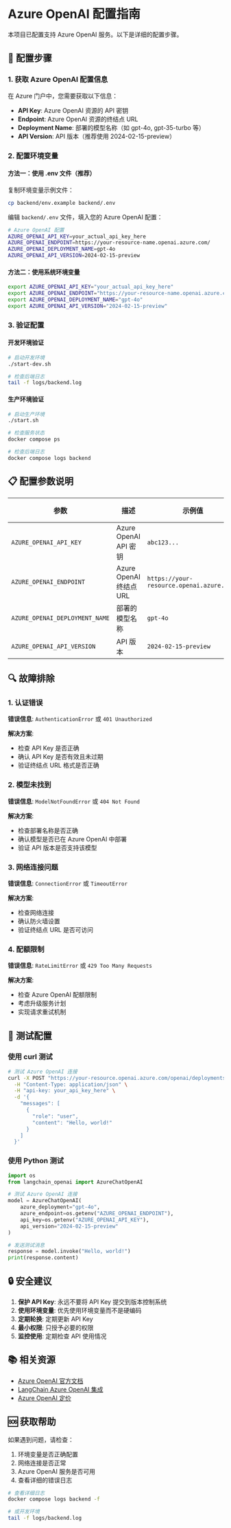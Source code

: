 # Azure OpenAI 配置指南

本项目已配置支持 Azure OpenAI 服务。以下是详细的配置步骤。

## 🔧 配置步骤

### 1. 获取 Azure OpenAI 配置信息

在 Azure 门户中，您需要获取以下信息：

- **API Key**: Azure OpenAI 资源的 API 密钥
- **Endpoint**: Azure OpenAI 资源的终结点 URL
- **Deployment Name**: 部署的模型名称（如 gpt-4o, gpt-35-turbo 等）
- **API Version**: API 版本（推荐使用 2024-02-15-preview）

### 2. 配置环境变量

#### 方法一：使用 .env 文件（推荐）

复制环境变量示例文件：

```bash
cp backend/env.example backend/.env
```

编辑 `backend/.env` 文件，填入您的 Azure OpenAI 配置：

```bash
# Azure OpenAI 配置
AZURE_OPENAI_API_KEY=your_actual_api_key_here
AZURE_OPENAI_ENDPOINT=https://your-resource-name.openai.azure.com/
AZURE_OPENAI_DEPLOYMENT_NAME=gpt-4o
AZURE_OPENAI_API_VERSION=2024-02-15-preview
```

#### 方法二：使用系统环境变量

```bash
export AZURE_OPENAI_API_KEY="your_actual_api_key_here"
export AZURE_OPENAI_ENDPOINT="https://your-resource-name.openai.azure.com/"
export AZURE_OPENAI_DEPLOYMENT_NAME="gpt-4o"
export AZURE_OPENAI_API_VERSION="2024-02-15-preview"
```

### 3. 验证配置

#### 开发环境验证

```bash
# 启动开发环境
./start-dev.sh

# 检查后端日志
tail -f logs/backend.log
```

#### 生产环境验证

```bash
# 启动生产环境
./start.sh

# 检查服务状态
docker compose ps

# 检查后端日志
docker compose logs backend
```

## 📋 配置参数说明

| 参数 | 描述 | 示例值 | 必需 |
|------|------|--------|------|
| `AZURE_OPENAI_API_KEY` | Azure OpenAI API 密钥 | `abc123...` | ✅ |
| `AZURE_OPENAI_ENDPOINT` | Azure OpenAI 终结点 URL | `https://your-resource.openai.azure.com/` | ✅ |
| `AZURE_OPENAI_DEPLOYMENT_NAME` | 部署的模型名称 | `gpt-4o` | ✅ |
| `AZURE_OPENAI_API_VERSION` | API 版本 | `2024-02-15-preview` | ❌ |

## 🔍 故障排除

### 1. 认证错误

**错误信息**: `AuthenticationError` 或 `401 Unauthorized`

**解决方案**:
- 检查 API Key 是否正确
- 确认 API Key 是否有效且未过期
- 验证终结点 URL 格式是否正确

### 2. 模型未找到

**错误信息**: `ModelNotFoundError` 或 `404 Not Found`

**解决方案**:
- 检查部署名称是否正确
- 确认模型是否已在 Azure OpenAI 中部署
- 验证 API 版本是否支持该模型

### 3. 网络连接问题

**错误信息**: `ConnectionError` 或 `TimeoutError`

**解决方案**:
- 检查网络连接
- 确认防火墙设置
- 验证终结点 URL 是否可访问

### 4. 配额限制

**错误信息**: `RateLimitError` 或 `429 Too Many Requests`

**解决方案**:
- 检查 Azure OpenAI 配额限制
- 考虑升级服务计划
- 实现请求重试机制

## 🧪 测试配置

### 使用 curl 测试

```bash
# 测试 Azure OpenAI 连接
curl -X POST "https://your-resource.openai.azure.com/openai/deployments/gpt-4o/chat/completions?api-version=2024-02-15-preview" \
  -H "Content-Type: application/json" \
  -H "api-key: your_api_key_here" \
  -d '{
    "messages": [
      {
        "role": "user",
        "content": "Hello, world!"
      }
    ]
  }'
```

### 使用 Python 测试

```python
import os
from langchain_openai import AzureChatOpenAI

# 测试 Azure OpenAI 连接
model = AzureChatOpenAI(
    azure_deployment="gpt-4o",
    azure_endpoint=os.getenv("AZURE_OPENAI_ENDPOINT"),
    api_key=os.getenv("AZURE_OPENAI_API_KEY"),
    api_version="2024-02-15-preview"
)

# 发送测试消息
response = model.invoke("Hello, world!")
print(response.content)
```

## 🔒 安全建议

1. **保护 API Key**: 永远不要将 API Key 提交到版本控制系统
2. **使用环境变量**: 优先使用环境变量而不是硬编码
3. **定期轮换**: 定期更新 API Key
4. **最小权限**: 只授予必要的权限
5. **监控使用**: 定期检查 API 使用情况

## 📚 相关资源

- [Azure OpenAI 官方文档](https://docs.microsoft.com/en-us/azure/cognitive-services/openai/)
- [LangChain Azure OpenAI 集成](https://python.langchain.com/docs/integrations/llms/azure_openai)
- [Azure OpenAI 定价](https://azure.microsoft.com/en-us/pricing/details/cognitive-services/openai-service/)

## 🆘 获取帮助

如果遇到问题，请检查：

1. 环境变量是否正确配置
2. 网络连接是否正常
3. Azure OpenAI 服务是否可用
4. 查看详细的错误日志

```bash
# 查看详细日志
docker compose logs backend -f

# 或开发环境
tail -f logs/backend.log
```
